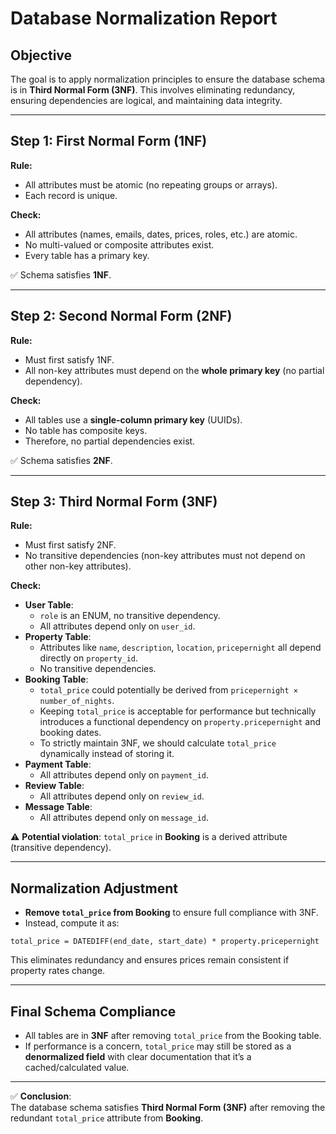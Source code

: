 # Database Normalization Report

## Objective
The goal is to apply normalization principles to ensure the database schema is in **Third Normal Form (3NF)**. This involves eliminating redundancy, ensuring dependencies are logical, and maintaining data integrity.

---

## Step 1: First Normal Form (1NF)
**Rule:**
- All attributes must be atomic (no repeating groups or arrays).
- Each record is unique.

**Check:**
- All attributes (names, emails, dates, prices, roles, etc.) are atomic.
- No multi-valued or composite attributes exist.
- Every table has a primary key.

✅ Schema satisfies **1NF**.

---

## Step 2: Second Normal Form (2NF)
**Rule:**
- Must first satisfy 1NF.
- All non-key attributes must depend on the **whole primary key** (no partial dependency).

**Check:**
- All tables use a **single-column primary key** (UUIDs).
- No table has composite keys.
- Therefore, no partial dependencies exist.

✅ Schema satisfies **2NF**.

---

## Step 3: Third Normal Form (3NF)
**Rule:**
- Must first satisfy 2NF.
- No transitive dependencies (non-key attributes must not depend on other non-key attributes).

**Check:**
- **User Table**:
    - `role` is an ENUM, no transitive dependency.
    - All attributes depend only on `user_id`.
- **Property Table**:
    - Attributes like `name`, `description`, `location`, `pricepernight` all depend directly on `property_id`.
    - No transitive dependencies.
- **Booking Table**:
    - `total_price` could potentially be derived from `pricepernight × number_of_nights`.
    - Keeping `total_price` is acceptable for performance but technically introduces a functional dependency on `property.pricepernight` and booking dates.
    - To strictly maintain 3NF, we should calculate `total_price` dynamically instead of storing it.
- **Payment Table**:
    - All attributes depend only on `payment_id`.
- **Review Table**:
    - All attributes depend only on `review_id`.
- **Message Table**:
    - All attributes depend only on `message_id`.

⚠️ **Potential violation**: `total_price` in **Booking** is a derived attribute (transitive dependency).

---

## Normalization Adjustment
- **Remove `total_price` from Booking** to ensure full compliance with 3NF.
- Instead, compute it as:

`total_price = DATEDIFF(end_date, start_date) * property.pricepernight`


This eliminates redundancy and ensures prices remain consistent if property rates change.

---

## Final Schema Compliance
- All tables are in **3NF** after removing `total_price` from the Booking table.
- If performance is a concern, `total_price` may still be stored as a **denormalized field** with clear documentation that it’s a cached/calculated value.

---


✅ **Conclusion**:  
The database schema satisfies **Third Normal Form (3NF)** after removing the redundant `total_price` attribute from **Booking**.
